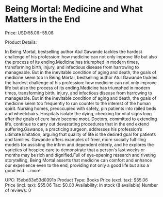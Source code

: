 # Being Mortal: Medicine and What Matters in the End

Price: USD:$55.06-$55.06

Product Details:

In Being Mortal, bestselling author Atul Gawande tackles the hardest challenge of his profession: how medicine can not only improve life but also the process of its ending.Medicine has triumphed in modern times, transforming birth, injury, and infectious disease from harrowing to manageable. But in the inevitable condition of aging and death, the goals of medicine seem too In Being Mortal, bestselling author Atul Gawande tackles the hardest challenge of his profession: how medicine can not only improve life but also the process of its ending.Medicine has triumphed in modern times, transforming birth, injury, and infectious disease from harrowing to manageable. But in the inevitable condition of aging and death, the goals of medicine seem too frequently to run counter to the interest of the human spirit. Nursing homes, preoccupied with safety, pin patients into railed beds and wheelchairs. Hospitals isolate the dying, checking for vital signs long after the goals of cure have become moot. Doctors, committed to extending life, continue to carry out devastating procedures that in the end extend suffering.Gawande, a practicing surgeon, addresses his profession’s ultimate limitation, arguing that quality of life is the desired goal for patients and families. Gawande offers examples of freer, more socially fulfilling models for assisting the infirm and dependent elderly, and he explores the varieties of hospice care to demonstrate that a person's last weeks or months may be rich and dignified.Full of eye-opening research and riveting storytelling, Being Mortal asserts that medicine can comfort and enhance our experience even to the end, providing not only a good life but also a good end. ...more

UPC: 15ebd83e53d0391b
Product Type: Books
Price (excl. tax): $55.06
Price (incl. tax): $55.06
Tax: $0.00
Availability: In stock (8 available)
Number of reviews: 0